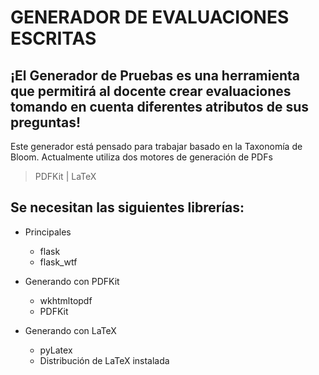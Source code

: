 # GENERADOR DE EVALUACIONES ESCRITAS
## ¡El Generador de Pruebas es una herramienta que permitirá al docente crear evaluaciones tomando en cuenta diferentes atributos de sus preguntas!

Este generador está pensado para trabajar basado en la Taxonomía de Bloom.
Actualmente utiliza dos motores de generación de PDFs

> PDFKit |
> LaTeX

## Se necesitan las siguientes librerías:

- Principales

  - flask
  - flask_wtf

- Generando con PDFKit

  - wkhtmltopdf
  - PDFKit

- Generando con LaTeX
  - pyLatex
  - Distribución de LaTeX instalada
